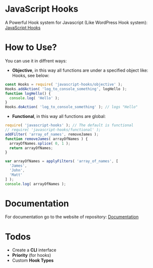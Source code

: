 # JavaScript Hooks
A Powerful Hook system for Javascript (Like WordPress Hook system): [JavaScript Hooks](https://github.com/EmpireWorld/javascript-hooks)

# How to Use?
You can use it in diffrent ways:
* __Objective__, in this way all functions are under a specified object like: Hooks, see below:
```javascript
const Hooks = require( 'javascript-hooks/objective' );
Hooks.addAction( 'log_to_console_something', logHello );
function logHello() {
  console.log( 'Hello' );
}
Hooks.doAction( 'log_to_console_something' ); // logs "Hello"
```
* __Functional__, in this way all functions are global:
```javascript
require( 'javascript-hooks' ); // The default is functional
// require( 'javascript-hooks/functional' );
addFilter( 'array_of_names', removeJames );
function removeJames( arrayOfNames ) {
  arrayOfNames.splice( 0, 1 );
  return arrayOfNames;
}

var arrayOfNames = applyFilters( 'array_of_names', [
  'James',
  'John',
  'Matt'
] );
console.log( arrayOfNames );
```

# Documentation
For documentation go to the website of repository: 
[Documentation](https://empireworld.github.io/javascript-hooks/documentation)

# Todos
- Create a __CLI__ interface
- __Priority__ (for hooks)
- Custom __Hook Types__